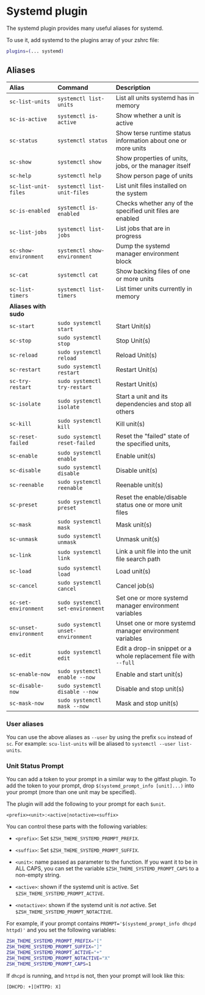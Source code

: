 # Systemd plugin

The systemd plugin provides many useful aliases for systemd.

To use it, add systemd to the plugins array of your zshrc file:

```zsh
plugins=(... systemd)
```

## Aliases

| Alias                  | Command                            | Description                                                      |
|:-----------------------|:-----------------------------------|:-----------------------------------------------------------------|
| `sc-list-units`        | `systemctl list-units`             | List all units systemd has in memory                             |
| `sc-is-active`         | `systemctl is-active`              | Show whether a unit is active                                    |
| `sc-status`            | `systemctl status`                 | Show terse runtime status information about one or more units    |
| `sc-show`              | `systemctl show`                   | Show properties of units, jobs, or the manager itself            |
| `sc-help`              | `systemctl help`                   | Show person page of units                                           |
| `sc-list-unit-files`   | `systemctl list-unit-files`        | List unit files installed on the system                          |
| `sc-is-enabled`        | `systemctl is-enabled`             | Checks whether any of the specified unit files are enabled       |
| `sc-list-jobs`         | `systemctl list-jobs`              | List jobs that are in progress                                   |
| `sc-show-environment`  | `systemctl show-environment`       | Dump the systemd manager environment block                       |
| `sc-cat`               | `systemctl cat`                    | Show backing files of one or more units                          |
| `sc-list-timers`       | `systemctl list-timers`            | List timer units currently in memory                             |
| **Aliases with sudo**                                                                                                        |||
| `sc-start`             | `sudo systemctl start`             | Start Unit(s)                                                    |
| `sc-stop`              | `sudo systemctl stop`              | Stop Unit(s)                                                     |
| `sc-reload`            | `sudo systemctl reload`            | Reload Unit(s)                                                   |
| `sc-restart`           | `sudo systemctl restart`           | Restart Unit(s)                                                  |
| `sc-try-restart`       | `sudo systemctl try-restart`       | Restart Unit(s)                                                  |
| `sc-isolate`           | `sudo systemctl isolate`           | Start a unit and its dependencies and stop all others            |
| `sc-kill`              | `sudo systemctl kill`              | Kill unit(s)                                                     |
| `sc-reset-failed`      | `sudo systemctl reset-failed`      | Reset the "failed" state of the specified units,                 |
| `sc-enable`            | `sudo systemctl enable`            | Enable unit(s)                                                   |
| `sc-disable`           | `sudo systemctl disable`           | Disable unit(s)                                                  |
| `sc-reenable`          | `sudo systemctl reenable`          | Reenable unit(s)                                                 |
| `sc-preset`            | `sudo systemctl preset`            | Reset the enable/disable status one or more unit files           |
| `sc-mask`              | `sudo systemctl mask`              | Mask unit(s)                                                     |
| `sc-unmask`            | `sudo systemctl unmask`            | Unmask unit(s)                                                   |
| `sc-link`              | `sudo systemctl link`              | Link a unit file into the unit file search path                  |
| `sc-load`              | `sudo systemctl load`              | Load unit(s)                                                     |
| `sc-cancel`            | `sudo systemctl cancel`            | Cancel job(s)                                                    |
| `sc-set-environment`   | `sudo systemctl set-environment`   | Set one or more systemd manager environment variables            |
| `sc-unset-environment` | `sudo systemctl unset-environment` | Unset one or more systemd manager environment variables          |
| `sc-edit`              | `sudo systemctl edit`              | Edit a drop-in snippet or a whole replacement file with `--full` |
| `sc-enable-now`        | `sudo systemctl enable --now`      | Enable and start unit(s)                                         |
| `sc-disable-now`       | `sudo systemctl disable --now`     | Disable and stop unit(s)                                         |
| `sc-mask-now`          | `sudo systemctl mask --now`        | Mask and stop unit(s)                                            |

### User aliases

You can use the above aliases as `--user` by using the prefix `scu` instead of `sc`.
For example: `scu-list-units` will be aliased to `systemctl --user list-units`.

### Unit Status Prompt

You can add a token to your prompt in a similar way to the gitfast plugin. To add the token
to your prompt, drop `$(systemd_prompt_info [unit]...)` into your prompt (more than one unit
may be specified).

The plugin will add the following to your prompt for each `$unit`.

```text
<prefix><unit>:<active|notactive><suffix>
```

You can control these parts with the following variables:

- `<prefix>`: Set `$ZSH_THEME_SYSTEMD_PROMPT_PREFIX`.

- `<suffix>`: Set `$ZSH_THEME_SYSTEMD_PROMPT_SUFFIX`.

- `<unit>`: name passed as parameter to the function. If you want it to be in ALL CAPS,
  you can set the variable `$ZSH_THEME_SYSTEMD_PROMPT_CAPS` to a non-empty string.

- `<active>`: shown if the systemd unit is active.
  Set `$ZSH_THEME_SYSTEMD_PROMPT_ACTIVE`.

- `<notactive>`: shown if the systemd unit is *not* active.
  Set `$ZSH_THEME_SYSTEMD_PROMPT_NOTACTIVE`.

For example, if your prompt contains `PROMPT='$(systemd_prompt_info dhcpd httpd)'` and you set the following variables:

```sh
ZSH_THEME_SYSTEMD_PROMPT_PREFIX="["
ZSH_THEME_SYSTEMD_PROMPT_SUFFIX="]"
ZSH_THEME_SYSTEMD_PROMPT_ACTIVE="+"
ZSH_THEME_SYSTEMD_PROMPT_NOTACTIVE="X"
ZSH_THEME_SYSTEMD_PROMPT_CAPS=1
```

If `dhcpd` is running, and `httpd` is not, then your prompt will look like this:

```text
[DHCPD: +][HTTPD: X]
```
